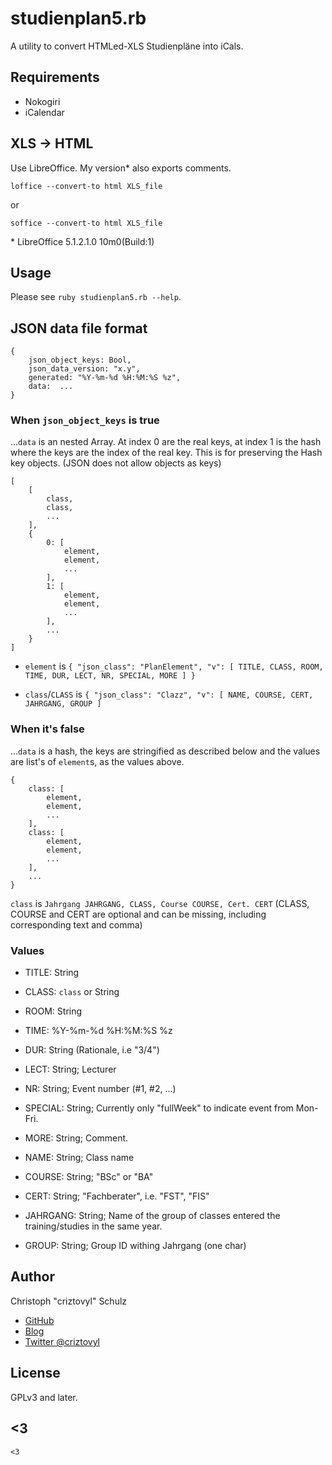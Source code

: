 # studienplan5.rb
A utility to convert HTMLed-XLS Studienpläne into iCals.

## Requirements

 - Nokogiri
 - iCalendar

## XLS -> HTML

Use LibreOffice. My version\* also exports comments.

    loffice --convert-to html XLS_file

or

    soffice --convert-to html XLS_file


\* LibreOffice 5.1.2.1.0 10m0(Build:1)

## Usage

Please see `ruby studienplan5.rb --help`.

## JSON data file format

    {
        json_object_keys: Bool,
        json_data_version: "x.y",
        generated: "%Y-%m-%d %H:%M:%S %z",
        data:  ...
    }

### When `json_object_keys` is true
...`data` is an nested Array. At index 0 are the real keys, at index 1 is the hash where the keys are the index of the real key.
This is for preserving the Hash key objects. (JSON does not allow objects as keys)


    [
        [
            class,
            class,
            ...
        ],
        {
            0: [
                element,
                element,
                ...
            ],
            1: [
                element,
                element,
                ...
            ],
            ...
        }
    ]

 - `element` is `{ "json_class": "PlanElement", "v": [ TITLE, CLASS, ROOM, TIME, DUR, LECT, NR, SPECIAL, MORE ] }`
  + `class`/`CLASS` is `{ "json_class": "Clazz", "v": [ NAME, COURSE, CERT, JAHRGANG, GROUP ]`

### When it's false
...`data` is a hash, the keys are stringified as described below and the values are list's of `element`s, as the values above.

    {
        class: [
            element,
            element,
            ...
        ],
        class: [
            element,
            element,
            ...
        ],
        ...
    }

`class` is `Jahrgang JAHRGANG, CLASS, Course COURSE, Cert. CERT` (CLASS, COURSE and CERT are optional and can be missing, including corresponding text and comma)

### Values

 - TITLE: String
 - CLASS: `class` or String
 - ROOM: String
 - TIME: %Y-%m-%d %H:%M:%S %z
 - DUR: String (Rationale, i.e "3/4")
 - LECT: String; Lecturer
 - NR: String; Event number (#1, #2, ...)
 - SPECIAL: String; Currently only "fullWeek" to indicate event from Mon-Fri.
 - MORE: String; Comment.

 - NAME: String; Class name
 - COURSE: String; "BSc" or "BA"
 - CERT: String; "Fachberater", i.e. "FST", "FIS"
 - JAHRGANG: String; Name of the group of classes entered the training/studies in the same year.
 - GROUP: String; Group ID withing Jahrgang (one char)

## Author

Christoph "criztovyl" Schulz

 - [GitHub](https://github.com/criztovyl)
 - [Blog](https://criztovyl.joinout.de)
 - [Twitter @criztovyl](https://twitter.com/criztovyl)

## License
GPLv3 and later.

## <3

    <3
